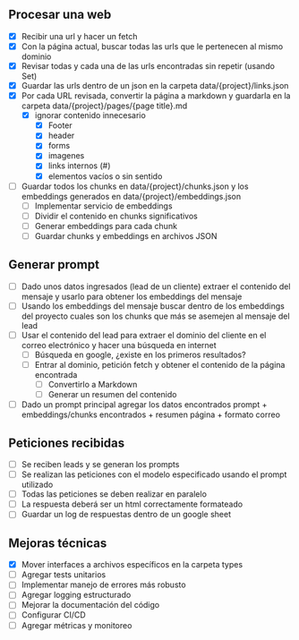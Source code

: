## Procesar una web
- [x] Recibir una url y hacer un fetch
- [x] Con la página actual, buscar todas las urls que le pertenecen al mismo dominio
- [x] Revisar todas y cada una de las urls encontradas sin repetir (usando Set)
- [x] Guardar las urls dentro de un json en la carpeta data/{project}/links.json
- [x] Por cada URL revisada, convertir la página a markdown y guardarla en la carpeta data/{project}/pages/{page title}.md
    - [x] ignorar contenido innecesario
        - [x] Footer
        - [x] header
        - [x] forms
        - [x] imagenes
        - [x] links internos (#)
        - [x] elementos vacíos o sin sentido
- [ ] Guardar todos los chunks en data/{project}/chunks.json y los embeddings generados en data/{project}/embeddings.json
    - [ ] Implementar servicio de embeddings
    - [ ] Dividir el contenido en chunks significativos
    - [ ] Generar embeddings para cada chunk
    - [ ] Guardar chunks y embeddings en archivos JSON

## Generar prompt
- [ ] Dado unos datos ingresados (lead de un cliente) extraer el contenido del mensaje y usarlo para obtener los embeddings del mensaje
- [ ] Usando los embeddings del mensaje buscar dentro de los embeddings del proyecto cuales son los chunks que más se asemejen al mensaje del lead
- [ ] Usar el contenido del lead para extraer el dominio del cliente en el correo electrónico y hacer una búsqueda en internet
    - [ ] Búsqueda en google, ¿existe en los primeros resultados?
    - [ ] Entrar al dominio, petición fetch y obtener el contenido de la página encontrada
        - [ ] Convertirlo a Markdown
        - [ ] Generar un resumen del contenido
- [ ] Dado un prompt principal agregar los datos encontrados prompt + embeddings/chunks encontrados + resumen página + formato correo

## Peticiones recibidas
- [ ] Se reciben leads y se generan los prompts
- [ ] Se realizan las peticiones con el modelo especificado usando el prompt utilizado
- [ ] Todas las peticiones se deben realizar en paralelo
- [ ] La respuesta deberá ser un html correctamente formateado
- [ ] Guardar un log de respuestas dentro de un google sheet

## Mejoras técnicas
- [x] Mover interfaces a archivos específicos en la carpeta types
- [ ] Agregar tests unitarios
- [ ] Implementar manejo de errores más robusto
- [ ] Agregar logging estructurado
- [ ] Mejorar la documentación del código
- [ ] Configurar CI/CD
- [ ] Agregar métricas y monitoreo
